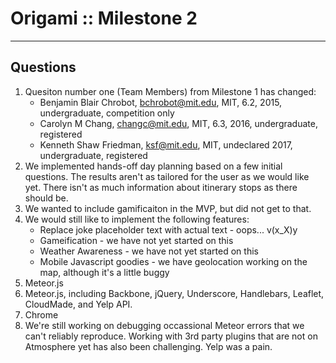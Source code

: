Origami :: Milestone 2
======================

----

Questions
-------------
1. Quesiton number one (Team Members) from Milestone 1 has changed:
    * Benjamin Blair Chrobot, bchrobot@mit.edu, MIT, 6.2, 2015, undergraduate, competition only
    * Carolyn M Chang, changc@mit.edu, MIT, 6.3, 2016, undergraduate, registered
    * Kenneth Shaw Friedman, ksf@mit.edu, MIT, undeclared 2017, undergraduate, registered
2. We implemented hands-off day planning based on a few initial questions. The results aren't as tailored for the user as we would like yet. There isn't as much information about itinerary stops as there should be.
3. We wanted to include gamificaiton in the MVP, but did not get to that.
4. We would still like to implement the following features:
    * Replace joke placeholder text with actual text - oops... v(x_X)y
    * Gameification - we have not yet started on this
    * Weather Awareness - we have not yet started on this
    * Mobile Javascript goodies - we have geolocation working on the map, although it's a little buggy
5. Meteor.js
6. Meteor.js, including Backbone, jQuery, Underscore, Handlebars, Leaflet, CloudMade, and Yelp API.
7. Chrome
8. We're still working on debugging occassional Meteor errors that we can't reliably reproduce. Working with 3rd party plugins that are not on Atmosphere yet has also been challenging. Yelp was a pain.